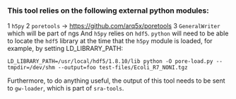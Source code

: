 ### This tool relies on the following external python modules:
1  `h5py`
2  `poretools` -> https://github.com/arq5x/poretools
3  `GeneralWriter` which will be part of ngs
And `h5py` relies on `hdf5`. `python` will need to be able to locate the `hdf5` library at the time that the `h5py` module is loaded, for example, by setting LD_LIBRARY_PATH:
```
LD_LIBRARY_PATH=/usr/local/hdf5/1.8.10/lib python -O pore-load.py --tmpdir=/dev/shm --output=foo test-files/Ecoli_R7_NONI.tgz
```
Furthermore, to do anything useful, the output of this tool needs to be sent to `gw-loader`, which is part of `sra-tools`.
